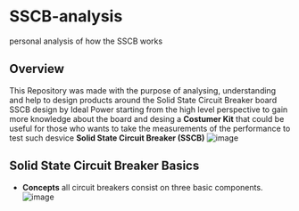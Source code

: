# SSCB-analysis
personal analysis of how the SSCB works
## Overview
This Repository was made with the purpose of analysing, understanding and help to design products around the Solid State Circuit Breaker board SSCB design by Ideal Power starting from the high level perspective to gain more knowledge about the board and desing a **Costumer Kit** that could be useful for those who wants to take the measurements of the performance to test such desvice **Solid State Circuit Breaker (SSCB)**
 ![image](https://github.com/user-attachments/assets/1984c735-05a7-4cd6-81e4-b9687edf1044)

## Solid State Circuit Breaker Basics
* **Concepts**
all circuit breakers consist on three basic components.
![image](https://github.com/user-attachments/assets/7df311e8-0892-495d-8e5e-4b07e036d5fd)
